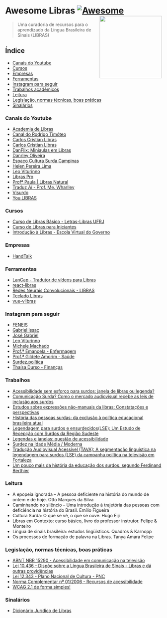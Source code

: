 # Awesome Libras [![Awesome](https://awesome.re/badge.svg)](https://awesome.re) <img src="https://user-images.githubusercontent.com/1204692/134409513-b0632f08-68a5-4ecc-ae74-047ec9bfe0a4.png" width="200" align="right" alt="">

> Uma curadoria de recursos para o aprendizado da Língua Brasileira de Sinais (LIBRAS) 

## Índice

- [Canais do Youtube](#canais-do-youtube)
- [Cursos](#cursos)
- [Empresas](#empresas)
- [Ferramentas](#ferramentas)
- [Instagram para seguir](#instagram-para-seguir)
- [Trabalhos acadêmicos](#trabalhos)
- [Leitura](#leitura)
- [Legislação, normas técnicas, boas práticas](#legislação-normas-técnicas-boas-práticas)
- [Sinalários](#sinalarios)

### Canais do Youtube

- [Academia de Libras](https://www.youtube.com/c/AcademiadeLibras)
- [Canal do Rodrigo Timóteo](https://www.youtube.com/channel/UCc4RCdqHby7BjyCTMbaXPTw)
- [Carlos Cristian Libras](https://www.youtube.com/c/CarlosCristianLibras)
- [Carlos Cristian Libras](https://www.youtube.com/c/CarlosCristianLibras)
- [DanFlix: Miniaulas em Libras](https://www.youtube.com/playlist?list=PLyyaJgYR8bMGj-xINK31ZzVHnyNcVgudi)
- [Danrley Oliveira](https://www.youtube.com/c/DanrleyOliveiraLibras)
- [Espaço Cultura Surda Campinas](https://www.youtube.com/channel/UChHfFR-GfrD1ao4HnB0-sSQ)
- [Helen Pereira Lima](https://www.youtube.com/channel/UCismYlSmtCnkcffyrQ0Rwgg)
- [Leo Viturinno](https://www.youtube.com/c/leoviturinno)
- [Libras Pro](https://www.youtube.com/c/Libraspro)
- [Profª Paula | Libras Natural](https://www.youtube.com/user/Paulikamariasc)
- [Traduz Aí - Prof. Me. Wharlley](https://www.youtube.com/channel/UCENBvZvP03orR7JtR1NnB4A)
- [Visurdo](https://www.youtube.com/c/andreiborges11)
- [You LIBRAS](https://www.youtube.com/c/YouLIBRAS)

### Cursos 

- [Curso de Libras Básico - Letras-Libras UFRJ](https://www.youtube.com/playlist?list=PLm7qw9oYBxanABvnJc4kWazFSv8uzK7PQ)
- [Curso de Libras para Iniciantes](https://www.youtube.com/playlist?list=PLpysclORpfqrFxHmESxUPqkTwnNqmq834)
- [Introdução à Libras - Escola Virtual do Governo](https://www.escolavirtual.gov.br/curso/11)

### Empresas

- [HandTalk](https://www.handtalk.me/br/inicio)

### Ferramentas

- [LanCap - Tradutor de vídeos para Libras](https://github.com/joandesonandrade/lancap)
- [react-libras](https://github.com/djpfs/react-vlibras)
- [Redes Neurais Convolucionais - LIBRAS](https://github.com/lucaaslb/cnn-libras)
- [Teclado Libras](https://github.com/brunoqualhato/TecladoLibras)
- [vue-vlibras](https://github.com/vue-a11y/vue-vlibras)

### Instagram para seguir 

- [FENEIS](https://www.instagram.com/feneis.oficial/)
- [Gabriel Issac](https://www.instagram.com/p/B3AdSa6pUlc)
- [José Gabriel](https://www.instagram.com/surdo_sensato/)
- [Leo Viturinno](https://www.instagram.com/p/Brc_sDxgWPv)
- [Michele Machado](https://www.instagram.com/misurdamg/)
- [Prof.ª Emanoela - Enfermagem](https://www.instagram.com/libras_na_enfermagemoficial/)
- [Prof.ª Gildete Amorim - Saúde](https://www.instagram.com/librasprof.gildete/)
- [Surdez.política](https://www.instagram.com/surdez.politica/)
- [Thaísa Durso - Finanças](https://www.instagram.com/poupecomestilo/)

### Trabalhos

- [Acessibilidade sem esforço para surdos: janela de libras ou legenda?](https://www.congressotils.com.br/anais/anais/tils2012_metodologias_traducao_vieira.pdf)
- [Comunicação Surda? Como o mercado audiovisual recebe as leis de inclusão aos surdos](https://drive.google.com/file/d/14iNPQqqg0efcBu2riX-dYLXMsPnPKkX6/view?usp=sharing)
- [Estudos sobre expressões não-manuais da libras: Constatações e perspectivas](https://proxy.furb.br/ojs/index.php/linguagens/article/view/7287)
- [História das pessoas surdas: da exclusão à política educacional brasileira atual](http://acervodigital.unesp.br/handle/123456789/65523)
- [Legendagem para surdos e ensurdecidos(LSE): Um Estudo de Recepção com Surdos da Região Sudeste](https://www.revistas.usp.br/tradterm/article/view/69132)
- [Legendas e janelas: questão de acessibilidade](https://www.revistas.ufg.br/revsinal/article/view/36156)
- [Surdez na Idade Média / Moderna](https://culturasurda.net/idade-media-moderna/)
- [Tradução Audiovisual Acessível (TAVA): A segmentação linguística na legendagem para surdos (LSE) da campanha política na televisão em Fortaleza](https://periodicos.sbu.unicamp.br/ojs/index.php/tla/article/view/8649289/16541)
- [Um pouco mais da história da educação dos surdos, segundo Ferdinand Berthier](https://www.researchgate.net/publication/315998146_Um_pouco_mais_da_historia_da_educacao_dos_surdos_segundo_Ferdinand_Berthier)

### Leitura

- A epopeia ignorada – A pessoa deficiente na história do mundo de ontem e de hoje. Otto Marques da Silva
- Caminhando no silêncio – Uma introdução à trajetória das pessoas com deficiência na história do Brasil. Emílio Figueira
- Cultura Surda: O que se vê, o que se ouve. Hugo Eiji
- Libras em Contexto: curso básico, livro do professor instrutor. Felipe & Monteiro
- Língua de sinais brasileira: estudos lingüísticos. Quadros & Karnopp
- Os processos de formação de palavra na Libras. Tanya Amara Felipe

### Legislação, normas técnicas, boas práticas

- [ABNT NBR 15290 - Acessibilidade em comunicação na televisão](http://www.crea-sc.org.br/portal/arquivosSGC/NBR%2015290.pdf)
- [Lei 10.436 - Dispõe sobre a Língua Brasileira de Sinais - Libras e dá outras providências](http://www.planalto.gov.br/ccivil_03/leis/2002/l10436.htm)
- [Lei 12.343 - Plano Nacional de Cultura - PNC](http://www.planalto.gov.br/ccivil_03/_ato2007-2010/2010/lei/l12343.htm)
- [Norma Complementar nº 01/2006 - Recursos de acessibilidade](https://informacoes.anatel.gov.br/legislacao/index.php/component/content/article?id=442)
- [WCAG 2.1 de forma simples!](https://guia-wcag.com/)

### Sinalários

- [Dicionário Jurídico de Libras](https://www.tjsc.jus.br/dicionario-juridico-de-libras)
